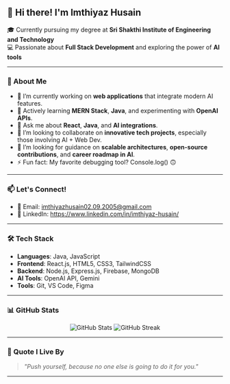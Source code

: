 ## 👋 Hi there! I'm Imthiyaz Husain

🎓 Currently pursuing my degree at **Sri Shakthi Institute of Engineering and Technology**  
💻 Passionate about **Full Stack Development** and exploring the power of **AI tools**  

---

### 🚀 About Me
- 🔭 I’m currently working on **web applications** that integrate modern AI features.
- 🌱 Actively learning **MERN Stack**, **Java**, and experimenting with **OpenAI APIs**.
- 💬 Ask me about **React**, **Java**, and **AI integrations**.
- 👯 I’m looking to collaborate on **innovative tech projects**, especially those involving AI + Web Dev.
- 🤔 I’m looking for guidance on **scalable architectures**, **open-source contributions**, and **career roadmap in AI**.
- ⚡ Fun fact: My favorite debugging tool? Console.log() 🙃

---

### 📫 Let's Connect!
- 📧 Email: imthiyazhusain02.09.2005@gmail.com
- 💼 LinkedIn: https://www.linkedin.com/in/imthiyaz-husain/

---

### 🛠️ Tech Stack
- **Languages**: Java, JavaScript
- **Frontend**: React.js, HTML5, CSS3, TailwindCSS
- **Backend**: Node.js, Express.js, Firebase, MongoDB
- **AI Tools**: OpenAI API, Gemini
- **Tools**: Git, VS Code, Figma

---

### 📊 GitHub Stats
<p align="center">
  <img src="https://github-readme-stats.vercel.app/api?username=ImthiyazHusain&show_icons=true&theme=radical" alt="GitHub Stats" />
  <img src="https://github-readme-streak-stats.herokuapp.com/?user=ImthiyazHusain&theme=radical" alt="GitHub Streak" />
</p>

---

### 🌟 Quote I Live By
> _"Push yourself, because no one else is going to do it for you."_

---
